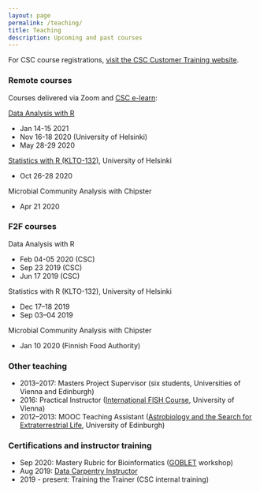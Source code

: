 ```yaml
---
layout: page
permalink: /teaching/
title: Teaching
description: Upcoming and past courses
---
```


For CSC course registrations, [visit the CSC Customer Training website](https://www.csc.fi/en/training).

### Remote courses

Courses delivered via Zoom and [CSC e-learn](e-learn.csc.fi/):

[Data Analysis with R](https://github.com/csc-training/da-with-r-remote)

- Jan 14-15 2021
- Nov 16-18 2020 (University of Helsinki)
- May 28-29 2020

[Statistics with R (KLTO-132)](https://courses.helsinki.fi/en/klto-132), University of Helsinki

- Oct 26-28 2020

Microbial Community Analysis with Chipster

- Apr 21 2020

### F2F courses

Data Analysis with R

- Feb 04-05 2020 (CSC)
- Sep 23 2019 (CSC)
- Jun 17 2019 (CSC)

Statistics with R (KLTO-132), University of Helsinki

- Dec 17–18 2019
- Sep 03–04 2019

Microbial Community Analysis with Chipster

- Jan 10 2020 (Finnish Food Authority)

### Other teaching

- 2013–2017: Masters Project Supervisor (six students, Universities of Vienna and Edinburgh)
- 2016: Practical Instructor ([International FISH Course](http://www.microbial-ecology.net/international-fish-course), University of Vienna) 
- 2012–2013: MOOC Teaching Assistant ([Astrobiology and the Search for Extraterrestrial Life](https://www.coursera.org/learn/astrobiology), University of Edinburgh)

### Certifications and instructor training

- Sep 2020: Mastery Rubric for Bioinformatics ([GOBLET](https://mygoblet.org/) workshop)
- Aug 2019: [Data Carpentry Instructor](https://carpentries.org/)
- 2019 - present: Training the Trainer (CSC internal training)


